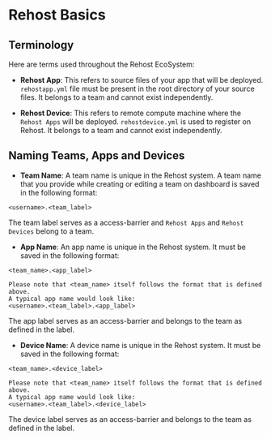 # Rehost Basics

## Terminology

Here are terms used throughout the Rehost EcoSystem:
* **Rehost App**: This refers to source files of your app that will be deployed. `rehostapp.yml` file must be present in the root directory of your source files. It belongs to a team and cannot exist independently.

* **Rehost Device**: This refers to remote compute machine where the `Rehost Apps` will be deployed. `rehostdevice.yml` is used to register on Rehost. It belongs to a team and cannot exist independently.

## Naming Teams, Apps and Devices

* **Team Name**: A team name is unique in the Rehost system. A team name that you provide while creating or editing a team on dashboard is saved in the following format:

```
<username>.<team_label>
```
The team label serves as a access-barrier and `Rehost Apps` and `Rehost Devices` belong to a team.

* **App Name**: An app name is unique in the Rehost system. It must be saved in the following format:

```
<team_name>.<app_label>

Please note that <team_name> itself follows the format that is defined above.
A typical app name would look like:
<username>.<team_label>.<app_label>
```
The app label serves as an access-barrier and belongs to the team as defined in the label.

* **Device Name**: A device name is unique in the Rehost system. It must be saved in the following format:

```
<team_name>.<device_label>

Please note that <team_name> itself follows the format that is defined above.
A typical app name would look like:
<username>.<team_label>.<device_label>
```
The device label serves as an access-barrier and belongs to the team as defined in the label.

